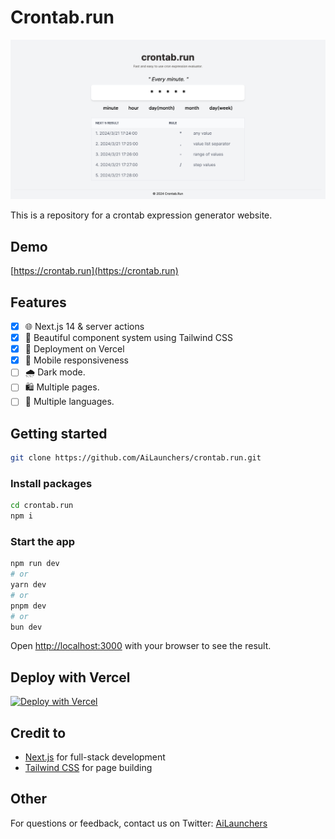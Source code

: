 # Crontab.run

![crontab.run thumb](src/app/crontab.run.jpg)

This is a repository for a crontab expression generator website.

## Demo
[https://crontab.run](https://crontab.run)

## Features
- [x] 🌐 Next.js 14 & server actions
- [x] 🎨 Beautiful component system using Tailwind CSS
- [x] 🚀 Deployment on Vercel
- [x] 📱 Mobile responsiveness
- [ ] 🌧 Dark mode.
- [ ] 🛍 Multiple pages.
- [ ] 🚪 Multiple languages.

## Getting started

```bash
git clone https://github.com/AiLaunchers/crontab.run.git
```
### Install packages

```bash
cd crontab.run
npm i
```

### Start the app

```bash
npm run dev
# or
yarn dev
# or
pnpm dev
# or
bun dev
```
Open [http://localhost:3000](http://localhost:3000) with your browser to see the result.

## Deploy with Vercel

[![Deploy with Vercel](https://vercel.com/button)](https://vercel.com/new/clone?repository-url=https%3A%2F%2Fgithub.com%2FAiLaunchers%2Fcrontab.run)

## Credit to

- [Next.js](https://nextjs.org/docs) for full-stack development
- [Tailwind CSS](https://tailwindcss.com/) for page building

## Other

For questions or feedback, contact us on Twitter: [AiLaunchers](https://twitter.com/AiLaunchers)
